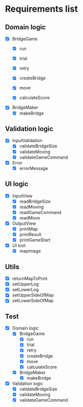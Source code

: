 # Requirements list

## Domain logic
- [x] BridgeGame
  - [x] run
  - [x] trial
  - [x] retry
  - [x] createBridge
  - [x] move
  - [x] calculateScore
    

- [x] BridgeMaker
  - [x] makeBridge

## Validation logic
- [x] InputValidation
  - [x] validateBridgeSize
  - [x] validateMoving
  - [x] validateGameCommand

- [x] Error
  - [x] errorMessage

## UI logic
- [x] InputView
  - [x] readBridgeSize
  - [x] readMoving
  - [x] readGameCommand
  - [x] readMove

- [x] OutputView
  - [x] printMap
  - [x] printResult
  - [x] printGameStart

- [x] UI tool
  - [x] mapImage

## Utils
- [x] returnMapToPrint
- [x] setUpperLog
- [x] setLowerLog
- [x] setUpperSideOfMap
- [x] setLowerSideOfMap

## Test
- [x] Domain logic
  - [x] BridgeGame
    - [x] run
    - [x] trial
    - [x] retry
    - [x] createBridge
    - [x] move
    - [x] calculateScore

  - [x] BridgeMaker
    - [x] makeBridge

- [x] Validation logic
  - [x] validateBridgeSize
  - [x] validateMoving
  - [x] validateGameCommand